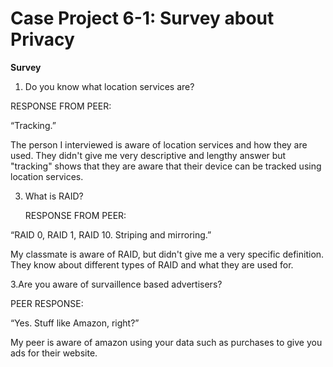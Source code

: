 # Case Project 6-1: Survey about Privacy

**Survey**
1.	Do you know what location services are?
   
   RESPONSE FROM PEER:
   
“Tracking.”

The person I interviewed is aware of location services and how they are used. They didn't give me very descriptive and lengthy answer but "tracking" shows that they are aware that their device can be tracked using location services.

3.	What is RAID?

  	 RESPONSE FROM PEER:

“RAID 0, RAID 1, RAID 10. Striping and mirroring.”

My classmate is aware of RAID, but didn't give me a very specific definition. They know about different types of RAID and what they are used for.


3.Are you aware of survaillence based advertisers?

   PEER RESPONSE:
   
“Yes. Stuff like Amazon, right?”

My peer is aware of amazon using your data such as purchases to give you ads for their website. 
